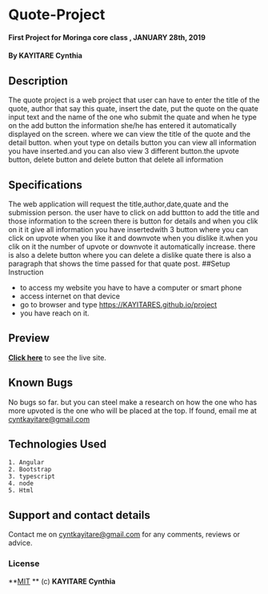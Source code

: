 # Quote-Project
#### First Project for Moringa core class , JANUARY 28th, 2019
#### By **KAYITARE Cynthia**

## Description
The quote project is a web project that user can have to enter the title of the quote, author that say this quate, insert the date, put the quote on the quate input text and the name of the one who submit the quate and when he type on the add button the information she/he has entered it automatically displayed on the screen. where we can view the title of the quote and the detail button. when yout type on details button you can view all information you have inserted.and you can also view 3 different button.the upvote button, delete button and delete button that delete all information

## Specifications
The web application will request the title,author,date,quate and the submission person.
the user have to click on add buttton to add the title and those information to the screen
there is button for details and when you clik on it it give all information you have insertedwith 3 button where you can click on upvote when you like it and downvote when you dislike it.when you clik on it the number of upvote or downvote it automatically increase.
there is also a delete button where you can delete a dislike quate
there is also a paragraph that shows the time passed for that quate post.
##Setup Instruction
* to access my website you have to have a computer or smart phone
* access internet on that device
* go to browser and type https://KAYITARES.github.io/project
* you have reach on it.

## Preview
**[Click here](https://KAYITARES.github.io/project)** to see the live site.

## Known Bugs
No bugs so far. but you can steel make a research on how the one who has more upvoted is the one who will be placed at the top.
If found, email me at cyntkayitare@gmail.com

## Technologies Used
    1. Angular
    2. Bootstrap
    3. typescript
    4. node
    5. Html

## Support and contact details
Contact me on cyntkayitare@gmail.com for any comments, reviews or advice.

### License
**[MIT](http://choosealisence.com/licenses/mit/Copyright) ** (c) **KAYITARE Cynthia**
